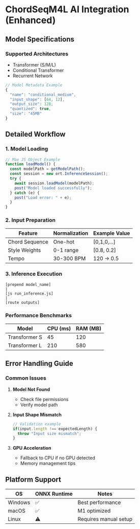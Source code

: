 # ChordSeqM4L AI Integration (Enhanced)

## Model Specifications
### Supported Architectures
- Transformer (S/M/L)
- Conditional Transformer  
- Recurrent Network

```javascript
// Model Metadata Example
{
  "name": "conditional_medium",
  "input_shape": [64, 12],
  "output_size": 128, 
  "quantized": true,
  "size": "45MB"
}
```

## Detailed Workflow

### 1. Model Loading
```javascript
// Max JS Object Example
function loadModel() {
  const modelPath = getModelPath();
  const session = new ort.InferenceSession();
  try {
    await session.loadModel(modelPath);
    post("Model loaded successfully");
  } catch (e) {
    post("Load error: " + e);
  }
}
```

### 2. Input Preparation
| Feature        | Normalization | Example Value |
|---------------|--------------|--------------|
| Chord Sequence | One-hot      | [0,1,0,...]  |
| Style Weights | 0-1 range    | [0.8, 0.2]   |
| Tempo         | 30-300 BPM   | 120 → 0.5    |

### 3. Inference Execution
```max
[prepend model_name]
|
[js run_inference.js]
|
[route outputs]
```

### Performance Benchmarks
| Model          | CPU (ms) | RAM (MB) |
|----------------|---------|---------|
| Transformer S  | 45      | 120     |
| Transformer L  | 210     | 580     |

## Error Handling Guide

### Common Issues
1. **Model Not Found**  
   - Check file permissions
   - Verify model path

2. **Input Shape Mismatch**  
   ```javascript
   // Validation example
   if(input.length !== expectedLength) {
     throw "Input size mismatch";
   }
   ```

3. **GPU Acceleration**  
   - Fallback to CPU if no GPU detected
   - Memory management tips

## Platform Support
| OS         | ONNX Runtime | Notes               |
|------------|--------------|---------------------|
| Windows    | ✅           | Best performance    |
| macOS      | ✅           | M1 optimized        |
| Linux      | ⚠️           | Requires manual setup|